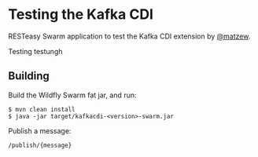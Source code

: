# Testing the Kafka CDI
RESTeasy Swarm application to test the Kafka CDI extension by [@matzew](https://github.com/matzew).

Testing testungh 

## Building

Build the Wildfly Swarm fat jar, and run: 

```
$ mvn clean install
$ java -jar target/kafkacdi-<version>-swarm.jar
```

Publish a message:

```
/publish/{message}
```
